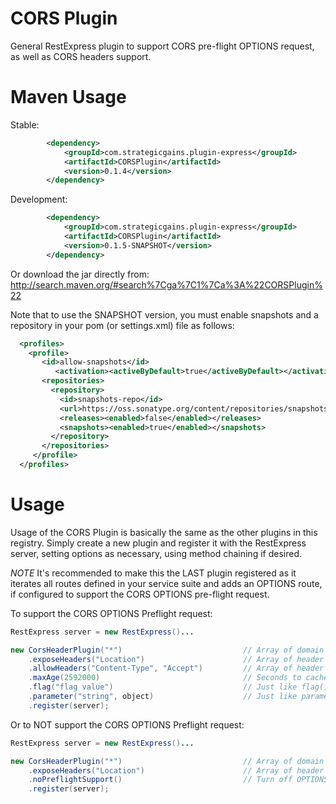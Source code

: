 CORS Plugin
===========

General RestExpress plugin to support CORS pre-flight OPTIONS request, as well as CORS headers support.

Maven Usage
===========
Stable:
```xml
		<dependency>
			<groupId>com.strategicgains.plugin-express</groupId>
			<artifactId>CORSPlugin</artifactId>
			<version>0.1.4</version>
		</dependency>
```
Development:
```xml
		<dependency>
			<groupId>com.strategicgains.plugin-express</groupId>
			<artifactId>CORSPlugin</artifactId>
			<version>0.1.5-SNAPSHOT</version>
		</dependency>
```
Or download the jar directly from: 
http://search.maven.org/#search%7Cga%7C1%7Ca%3A%22CORSPlugin%22

Note that to use the SNAPSHOT version, you must enable snapshots and a repository in your pom (or settings.xml) file as follows:
```xml
  <profiles>
    <profile>
       <id>allow-snapshots</id>
          <activation><activeByDefault>true</activeByDefault></activation>
       <repositories>
         <repository>
           <id>snapshots-repo</id>
           <url>https://oss.sonatype.org/content/repositories/snapshots</url>
           <releases><enabled>false</enabled></releases>
           <snapshots><enabled>true</enabled></snapshots>
         </repository>
       </repositories>
     </profile>
  </profiles>
```

Usage
=====

Usage of the CORS Plugin is basically the same as the other plugins in this registry.
Simply create a new plugin and register it with the RestExpress server, setting options
as necessary, using method chaining if desired.

*NOTE* It's recommended to make this the LAST plugin registered as it iterates all routes defined in your service suite and 
adds an OPTIONS route, if configured to support the CORS OPTIONS pre-flight request.

To support the CORS OPTIONS Preflight request:
```java
RestExpress server = new RestExpress()...

new CorsHeaderPlugin("*")							// Array of domain strings.
	.exposeHeaders("Location")						// Array of header names (Optional).
	.allowHeaders("Content-Type", "Accept")			// Array of header names (Optional).
	.maxAge(2592000)								// Seconds to cache (Optional).
	.flag("flag value")								// Just like flag() on Routes (Optional).
	.parameter("string", object)					// Just like parameter() on Routes (Optional).
	.register(server);
```

Or to NOT support the CORS OPTIONS Preflight request:
```java
RestExpress server = new RestExpress()...

new CorsHeaderPlugin("*")							// Array of domain strings.
	.exposeHeaders("Location")						// Array of header names (Optional).
	.noPreflightSupport()							// Turn off OPTIONS request support.
	.register(server);
```
